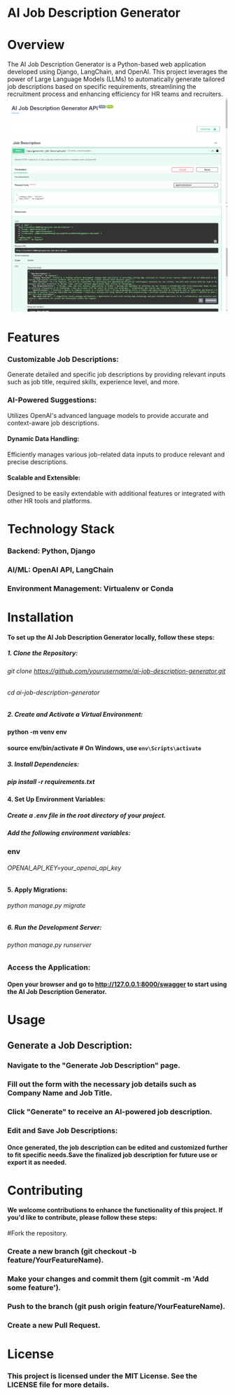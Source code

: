 # AI Job Description Generator
# Overview
The AI Job Description Generator is a Python-based web application developed using Django, LangChain, and OpenAI. This project leverages the power of Large Language Models (LLMs) to automatically generate tailored job descriptions based on specific requirements, streamlining the recruitment process and enhancing efficiency for HR teams and recruiters.
![alt text](static/images/job_description.png) 
![alt text](static/images/api_responce.png)
# Features
### Customizable Job Descriptions:
Generate detailed and specific job descriptions by providing relevant inputs such as job title, required skills, experience level, and more.
### AI-Powered Suggestions:
Utilizes OpenAI's advanced language models to provide accurate and context-aware job descriptions.
#### Dynamic Data Handling:
Efficiently manages various job-related data inputs to produce relevant and precise descriptions.
#### Scalable and Extensible:
Designed to be easily extendable with additional features or integrated with other HR tools and platforms.
# Technology Stack
### Backend: Python, Django
### AI/ML: OpenAI API, LangChain
### Environment Management: Virtualenv or Conda
# Installation
#### To set up the AI Job Description Generator locally, follow these steps:
##### 1. Clone the Repository:
###### git clone https://github.com/yourusername/ai-job-description-generator.git
###### cd ai-job-description-generator
##### 2. Create and Activate a Virtual Environment:
#### python -m venv env
#### source env/bin/activate   # On Windows, use `env\Scripts\activate`
##### 3. Install Dependencies:
##### pip install -r requirements.txt
#### 4. Set Up Environment Variables:
##### Create a .env file in the root directory of your project.
##### Add the following environment variables:
### env
###### OPENAI_API_KEY=your_openai_api_key
#### 5. Apply Migrations:
###### python manage.py migrate
##### 6. Run the Development Server:
###### python manage.py runserver
### Access the Application:
#### Open your browser and go to http://127.0.0.1:8000/swagger to start using the AI Job Description Generator.

# Usage
## Generate a Job Description:

### Navigate to the "Generate Job Description" page.
### Fill out the form with the necessary job details such as Company Name and Job Title.
### Click "Generate" to receive an AI-powered job description.
### Edit and Save Job Descriptions:
#### Once generated, the job description can be edited and customized further to fit specific needs.Save the finalized job description for future use or export it as needed.
# Contributing
#### We welcome contributions to enhance the functionality of this project. If you'd like to contribute, please follow these steps:
#Fork the repository.
### Create a new branch (git checkout -b feature/YourFeatureName).
### Make your changes and commit them (git commit -m 'Add some feature').
### Push to the branch (git push origin feature/YourFeatureName).
### Create a new Pull Request.
# License
### This project is licensed under the MIT License. See the LICENSE file for more details.
